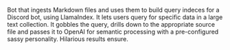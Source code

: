 Bot that ingests Markdown files and uses them to build query indeces for a Discord bot, using LlamaIndex. It lets users query for specific data in a large text collection. It gobbles the query, drills down to the appropriate source file and passes it to OpenAI for semantic processing with a pre-configured sassy personality. Hilarious results ensure.

